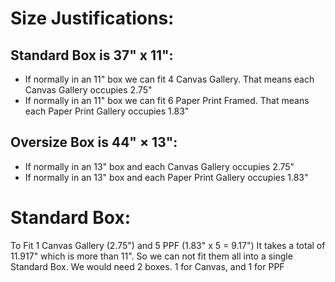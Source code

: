 # Size Justifications:
## Standard Box is 37" x 11":
- If normally in an 11" box we can fit 4 Canvas Gallery. That means each Canvas Gallery occupies 2.75"
- If normally in an 11" box we can fit 6 Paper Print Framed. That means each Paper Print Gallery occupies 1.83"
## Oversize Box is 44" × 13":
- If normally in an 13" box and each Canvas Gallery occupies 2.75"
- If normally in an 13" box and each Paper Print Gallery occupies 1.83"

# Standard Box:
To Fit 1 Canvas Gallery (2.75") and 5 PPF (1.83" x 5 = 9.17") It takes a total of 11.917" which is more than 11". So we can not fit them all 
into a single Standard Box. We would need 2 boxes. 1 for Canvas, and 1 for PPF
